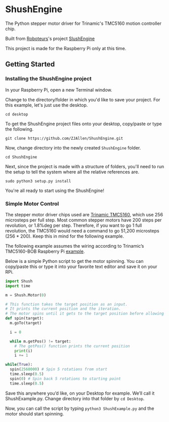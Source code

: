 # ShushEngine

The Python stepper motor driver for Trinamic's TMC5160 motion controller chip.

Built from [Roboteurs](https://roboteurs.com/)'s project [SlushEngine](https://github.com/Roboteurs/slushengine)

This project is made for the Raspberry Pi only at this time.

## Getting Started

### Installing the ShushEngine project

In your Raspberry Pi, open a new Terminal window.

Change to the directory/folder in which you'd like to save your project.  For this example, let's just use the desktop.

```
cd desktop
```

To get the ShushEngine project files onto your desktop, copy/paste or type the following.

```
git clone https://github.com/ZJAllen/ShushEngine.git
```

Now, change directory into the newly created `ShushEngine` folder.

```
cd ShushEngine
```

Next, since the project is made with a structure of folders, you'll need to run the setup to tell the system where all the relative references are.

```
sudo python3 setup.py install
```

You're all ready to start using the ShushEngine!

### Simple Motor Control

The stepper motor driver chips used are [Trinamic TMC5160](https://www.trinamic.com/fileadmin/assets/Products/ICs_Documents/TMC5160_Datasheet_V1.01.pdf), which use 256 microsteps per full step.  Most common stepper motors have 200 steps per revolution, or 1.8%deg per step.  Therefore, if you want to go 1 full revolution, the TMC5160 would need a command to go 51,200 microsteps (256 * 200).  Keep this in mind for the following example.

The following example assumes the wiring according to Trinamic’s TMC5160-BOB Raspberry Pi [example](https://blog.trinamic.com/2018/02/19/stepper-motor-with-tmc5160/).

Below is a simple Python script to get the motor spinning. You can copy/paste this or type it into your favorite text editor and save it on your RPi.

``` python
import Shush
import time

m = Shush.Motor(0)

# This function takes the target position as an input.
# It prints the current position and the iteration.
# The motor spins until it gets to the target position before allowing the next command.
def spin(target):
  m.goTo(target)

  i = 0

  while m.getPos() != target:
    # The getPos() function prints the current position
    print(i)
    i += 1

while(True):
  spin(2560000) # Spin 5 rotations from start
  time.sleep(0.5)
  spin(0) # Spin back 5 rotations to starting point
  time.sleep(0.5)
```

Save this anywhere you’d like, on your Desktop for example. We’ll call it ShushExample.py. Change directory into that folder by `cd Desktop`.

Now, you can call the script by typing `python3 ShushExample.py` and the motor should start spinning.
